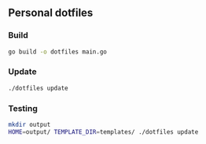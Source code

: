 ## Personal dotfiles

### Build

```bash
go build -o dotfiles main.go
```

### Update

```bash
./dotfiles update
```

### Testing

```bash
mkdir output
HOME=output/ TEMPLATE_DIR=templates/ ./dotfiles update
```
